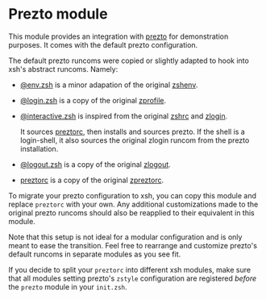 # Prezto module

This module provides an integration with
[prezto](https://github.com/sorin-ionescu/prezto) for demonstration purposes.
It comes with the default prezto configuration.

The default prezto runcoms were copied or slightly adapted to hook into
xsh's abstract runcoms. Namely:

- [@env.zsh](@env.zsh) is a minor adapation of the original
  [zshenv](https://github.com/sorin-ionescu/prezto/blob/master/runcoms/zshenv).
- [@login.zsh](@login.zsh) is a copy of the original
  [zprofile](https://github.com/sorin-ionescu/prezto/blob/master/runcoms/zprofile).
- [@interactive.zsh](@interactive.zsh) is inspired from the original
  [zshrc](https://github.com/sorin-ionescu/prezto/blob/master/runcoms/zshrc) and
  [zlogin](https://github.com/sorin-ionescu/prezto/blob/master/runcoms/zlogin).

  It sources [preztorc](preztorc), then installs and sources prezto. If the
  shell is a login-shell, it also sources the original zlogin runcom from the
  prezto installation.

- [@logout.zsh](@logout.zsh) is a copy of the original
  [zlogout](https://github.com/sorin-ionescu/prezto/blob/master/runcoms/zlogout).
- [preztorc](preztorc) is a copy of the original
  [zpreztorc](https://github.com/sorin-ionescu/prezto/blob/master/runcoms/zpreztorc).

To migrate your prezto configuration to xsh, you can copy this module and
replace `preztorc` with your own. Any additional customizations made to the
original prezto runcoms should also be reapplied to their equivalent in this
module.

Note that this setup is not ideal for a modular configuration and is only meant
to ease the transition. Feel free to rearrange and customize prezto's default
runcoms in separate modules as you see fit.

If you decide to split your `preztorc` into different xsh modules, make sure that
all modules setting prezto's `zstyle` configuration are registered _before_ the
`prezto` module in your `init.zsh`.
